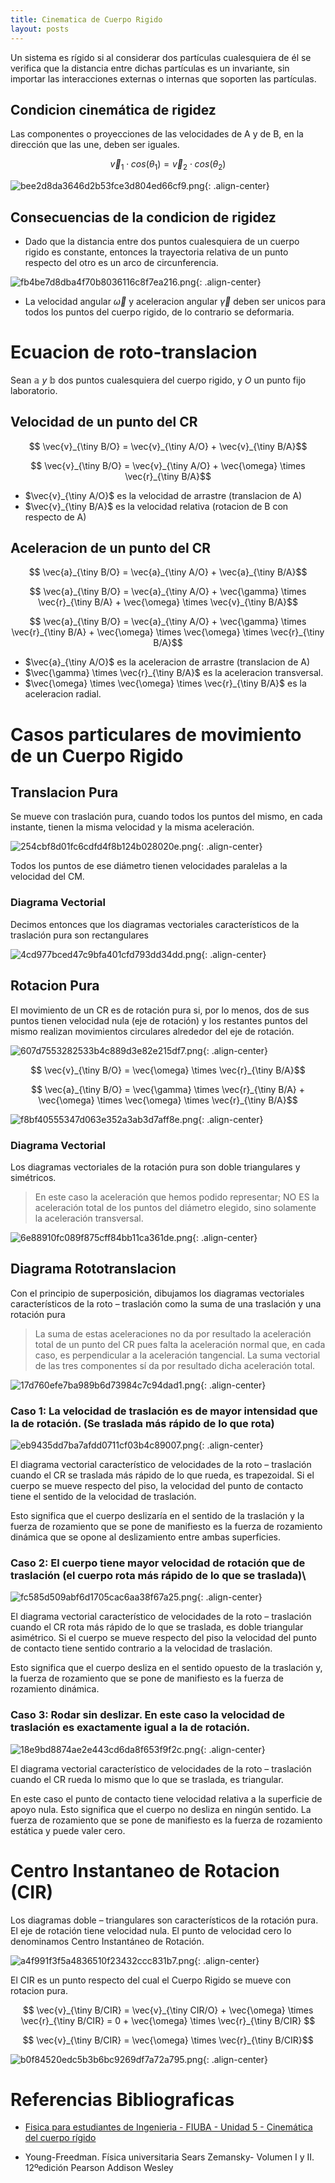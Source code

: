 ```yaml
---
title: Cinematica de Cuerpo Rigido
layout: posts
---
```



Un sistema es rígido si al considerar dos partículas cualesquiera de él se verifica que la distancia entre dichas partículas es un invariante, sin importar las interacciones externas o internas que soporten las partículas.


## Condicion cinemática de rigidez

Las componentes o proyecciones de las velocidades de A y de B, en la dirección que las une, deben ser iguales.

$$\vec{v}_1 \cdot cos(\theta_1) = \vec{v}_2 \cdot cos(\theta_2)$$

![bee2d8da3646d2b53fce3d804ed66cf9.png](https://luisparedes1.github.io/mundo-fisica/assets/teoria/05_cuerpo_rigido/images/db376f8f269840258d43a598c72f1fe1.png){: .align-center}


## Consecuencias de la condicion de rigidez

* Dado que la distancia entre dos puntos cualesquiera de un cuerpo rigido es constante, entonces la trayectoria relativa de un punto respecto del otro es un arco de circunferencia.

![fb4be7d8dba4f70b8036116c8f7ea216.png](https://luisparedes1.github.io/mundo-fisica/assets/teoria/05_cuerpo_rigido/images/db603fa979f145bba6d3eaf79c1a636d.png){: .align-center}

* La velocidad angular $\vec{\omega}$ y aceleracion angular $\vec{\gamma}$ deben ser unicos para todos los puntos del cuerpo rigido, de lo contrario se deformaria.


# Ecuacion de roto-translacion

Sean $\mathbb{a} \ y \ \mathbb{b}$ dos puntos cualesquiera del cuerpo rigido, y $O$ un punto fijo laboratorio.

## Velocidad de un punto del CR

$$ \vec{v}_{\tiny B/O} = \vec{v}_{\tiny A/O} + \vec{v}_{\tiny B/A}$$

$$ \vec{v}_{\tiny B/O} = \vec{v}_{\tiny A/O} + \vec{\omega} \times \vec{r}_{\tiny B/A}$$


- $\vec{v}_{\tiny A/O}$ es la velocidad de arrastre (translacion de A)
- $\vec{v}_{\tiny B/A}$ es la velocidad relativa (rotacion de B con respecto de A)


## Aceleracion de un punto del CR

$$ \vec{a}_{\tiny B/O} = \vec{a}_{\tiny A/O} + \vec{a}_{\tiny B/A}$$

$$ \vec{a}_{\tiny B/O} = \vec{a}_{\tiny A/O} + \vec{\gamma} \times \vec{r}_{\tiny B/A} +  \vec{\omega} \times \vec{v}_{\tiny B/A}$$

$$ \vec{a}_{\tiny B/O} = \vec{a}_{\tiny A/O} + \vec{\gamma} \times \vec{r}_{\tiny B/A} +  \vec{\omega} \times  \vec{\omega} \times \vec{r}_{\tiny B/A}$$


- $\vec{a}_{\tiny A/O}$ es la aceleracion de arrastre (translacion de A)
- $\vec{\gamma} \times \vec{r}_{\tiny B/A}$ es la aceleracion transversal.
- $\vec{\omega} \times  \vec{\omega} \times \vec{r}_{\tiny B/A}$ es la aceleracion radial.



# Casos particulares de movimiento de un Cuerpo Rigido

## Translacion Pura

Se mueve con traslación pura, cuando todos los puntos del mismo, en cada instante, tienen la misma velocidad y la misma aceleración.

![254cbf8d01fc6cdfd4f8b124b028020e.png](https://luisparedes1.github.io/mundo-fisica/assets/teoria/05_cuerpo_rigido/images/a0be4d1926084b06988b359a74844b32.png){: .align-center}

Todos los puntos de ese diámetro tienen velocidades paralelas a la velocidad del CM.

### Diagrama Vectorial

Decimos entonces que los diagramas vectoriales característicos de la traslación pura son rectangulares

![4cd977bced47c9bfa401cfd793dd34dd.png](https://luisparedes1.github.io/mundo-fisica/assets/teoria/05_cuerpo_rigido/images/4dc19023e83e4569b6c8ae1bd6e32b5d.png){: .align-center}


## Rotacion Pura

El movimiento de un CR es de rotación pura si, por lo menos, dos de sus puntos tienen velocidad nula (eje de rotación) y los restantes puntos del mismo realizan movimientos circulares alrededor del eje de rotación.

![607d7553282533b4c889d3e82e215df7.png](https://luisparedes1.github.io/mundo-fisica/assets/teoria/05_cuerpo_rigido/images/e3a57e5beb7446bbbc78961bb50178c4.png){: .align-center}

$$ \vec{v}_{\tiny B/O} = \vec{\omega} \times \vec{r}_{\tiny B/A}$$

$$ \vec{a}_{\tiny B/O} = \vec{\gamma} \times \vec{r}_{\tiny B/A} +  \vec{\omega} \times  \vec{\omega} \times \vec{r}_{\tiny B/A}$$

![f8bf40555347d063e352a3ab3d7aff8e.png](https://luisparedes1.github.io/mundo-fisica/assets/teoria/05_cuerpo_rigido/images/ac33d9c890b5428288968de2dec78775.png){: .align-center}


### Diagrama Vectorial

Los diagramas vectoriales de la rotación pura son doble triangulares y simétricos.

> En este caso la aceleración que hemos podido representar; NO ES la aceleración total de los puntos del diámetro elegido, sino solamente la aceleración transversal.

![6e88910fc089f875cff84bb11ca361de.png](https://luisparedes1.github.io/mundo-fisica/assets/teoria/05_cuerpo_rigido/images/032bfc3f6b36439c8fb361f6dd626143.png){: .align-center}


## Diagrama Rototranslacion 

Con el principio de superposición, dibujamos los diagramas vectoriales característicos de la roto – traslación como la suma de una traslación y una rotación pura

> La suma de estas aceleraciones no da por resultado la aceleración total de un punto del CR pues falta la aceleración normal que, en cada caso, es perpendicular a la aceleración tangencial. La suma vectorial de las tres componentes sí da por resultado dicha aceleración total. 
> 
![17d760efe7ba989b6d73984c7c94dad1.png](https://luisparedes1.github.io/mundo-fisica/assets/teoria/05_cuerpo_rigido/images/c768f8f3caf34e41943a00b70ee3cf96.png){: .align-center}

### Caso 1: La velocidad de traslación es de mayor intensidad que la de rotación. (Se traslada más rápido de lo que rota)

![eb9435dd7ba7afdd0711cf03b4c89007.png](https://luisparedes1.github.io/mundo-fisica/assets/teoria/05_cuerpo_rigido/images/7611038b3133404d90ab77bf4364f9a7.png){: .align-center}

El diagrama vectorial característico de velocidades de la roto – traslación cuando el CR se traslada más rápido de lo que rueda, es trapezoidal. Si el cuerpo se mueve respecto del piso, la velocidad del punto de contacto tiene el sentido de la velocidad de traslación.

Esto significa que el cuerpo deslizaría en el sentido de la traslación y la fuerza de rozamiento que se pone de manifiesto es la fuerza de rozamiento dinámica que se opone al deslizamiento entre ambas superficies.

### Caso 2: El cuerpo tiene mayor velocidad de rotación que de traslación (el cuerpo rota más rápido de lo que se traslada)\

![fc585d509abf6d1705cac6aa38f67a25.png](https://luisparedes1.github.io/mundo-fisica/assets/teoria/05_cuerpo_rigido/images/a541f23c698c424d91a92335bd90b902.png){: .align-center}

El diagrama vectorial característico de velocidades de la roto – traslación cuando el CR rota más rápido de lo que se traslada, es doble triangular asimétrico. Si el cuerpo se mueve respecto del piso la velocidad del punto de contacto tiene sentido contrario a la velocidad de traslación.

Esto significa que el cuerpo desliza en el sentido opuesto de la traslación y, la fuerza de rozamiento que se pone de manifiesto es la fuerza de rozamiento dinámica.


### Caso 3: Rodar sin deslizar. En este caso la velocidad de traslación es exactamente igual a la de rotación.

![18e9bd8874ae2e443cd6da8f653f9f2c.png](https://luisparedes1.github.io/mundo-fisica/assets/teoria/05_cuerpo_rigido/images/7278be227c0e4d9e9ee811ca9720faac.png){: .align-center}

El diagrama vectorial característico de velocidades de la roto – traslación cuando el CR rueda lo mismo que lo que se traslada, es triangular.

En este caso el punto de contacto tiene velocidad relativa a la superficie de apoyo nula. Esto significa que el cuerpo no desliza en ningún sentido. La fuerza de rozamiento que se pone de manifiesto es la fuerza de rozamiento estática y puede valer cero.


# Centro Instantaneo de Rotacion (CIR)

Los diagramas doble – triangulares son característicos de la rotación pura. El eje de rotación tiene velocidad nula. El punto de velocidad cero lo denominamos Centro Instantáneo de Rotación.

![a4f991f3f5a4836510f23432ccc831b7.png](https://luisparedes1.github.io/mundo-fisica/assets/teoria/05_cuerpo_rigido/images/6919003fc547466f81328bcc34f51659.png){: .align-center}

El CIR es un punto respecto del cual el Cuerpo Rigido se mueve con rotacion pura.

$$ \vec{v}_{\tiny B/CIR} = \vec{v}_{\tiny CIR/O} + \vec{\omega} \times \vec{r}_{\tiny B/CIR} = 0 + \vec{\omega} \times \vec{r}_{\tiny B/CIR} $$

$$ \vec{v}_{\tiny B/CIR} = \vec{\omega} \times \vec{r}_{\tiny B/CIR}$$

![b0f84520edc5b3b6bc9269df7a72a795.png](https://luisparedes1.github.io/mundo-fisica/assets/teoria/05_cuerpo_rigido/images/2363789192f2487487d0a3ec27c7edc2.png){: .align-center}


# Referencias Bibliograficas

* [Fisica para estudiantes de Ingenieria - FIUBA - Unidad 5 - Cinemática del cuerpo rígido](https://campus.fi.uba.ar/pluginfile.php/374008/mod_resource/content/0/Unidad%205%20-%20Cinematica%20del%20cuerpo%20r%C3%ADgido%20Rev%2002.pdf)

* Young-Freedman. Física universitaria Sears Zemansky- Volumen I y II. 12ºedición Pearson Addison Wesley 